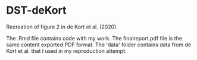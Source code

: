 # DST-deKort
Recreation of figure 2 in de Kort et al. (2020).

The .Rmd file contains code with my work. 
The finalreport.pdf file is the same content exported PDF format.
The 'data' folder contains data from de Kort et al. that I used in my reproduction attempt.
